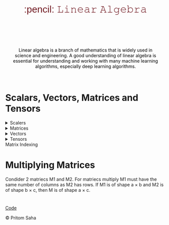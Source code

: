 <div style=" color:#721C24; padding:20px; border-radius:10px; text-align:center;">
    <h3 style="font-weight:bold; margin-top:0; font: 30px Arial;">:pencil: 𝙻𝚒𝚗𝚎𝚊𝚛 𝙰𝚕𝚐𝚎𝚋𝚛𝚊 
</h3>
</div>
<br>
<div style="color:black; padding:20px; border-radius:10px; text-align:center;">
<p>Linear algebra is a branch of mathematics that is widely used in science and engineering. A good understanding of linear algebra is essential for understanding and working with many machine learning algorithms, especially deep learning algorithms.</p>
</div>

# Scalars, Vectors, Matrices and Tensors
<details>
<summary>Scalers</summary>
A scaler is just a single  number, in contrast to most of the other objects studied in linear algebra, which are usually arrays of tmultiple numbers. It's write in italies and lower-case variable.  “Let n ∈ N be the number of units,” while defining a natural number scalar.
</details>

<details>
<summary>Matrices</summary>
A matrix is a 2-D array of numbers, so each element is identified by two indices instead of just one.
</details>

<details>
<summary>Vectors</summary>
A vector is an array of numbers. The numbers are arranged in order.we write them as a column enclosed in square brackets
</details>

<details>
<summary>Tensors</summary>
An array of numbers arranged on a regular grid with a variable number of axes is known as a tensor.an array with more than two axes.
</details>

<summary>Matrix Indexing</summary>


# Multiplying Matrices
Condider 2 matriecs M1 and M2. For matriecs multiply M1 must have the same number of columns as M2 has rows. If M1 is of shape a × b and M2 is of shape b × c, then M is of shape a × c.

#
[Code](https://github.com/pritomsh/linear-algebra/blob/master/linear_algebra.ipynb)

:copyright: Pritom Saha
